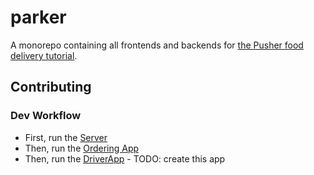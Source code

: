 # parker

A monorepo containing all frontends and backends for [the Pusher food delivery tutorial](https://pusher.com/tutorials/food-ordering-app-react-native-part-1).

## Contributing

### Dev Workflow

* First, run the [Server](./service/food-delivery/README.md)
* Then, run the [Ordering App](./frontend/RNFoodDelivery/README.md)
* Then, run the [DriverApp](./frontend/RNFoodDelivery/README.md) - TODO: create this app
